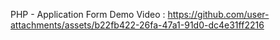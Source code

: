 PHP - Application Form 
Demo Video :
https://github.com/user-attachments/assets/b22fb422-26fa-47a1-91d0-dc4e31ff2216
